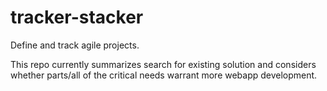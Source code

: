 # tracker-stacker

Define and track agile projects. 

This repo currently summarizes search for existing solution and considers whether parts/all of the critical needs warrant more webapp development.
